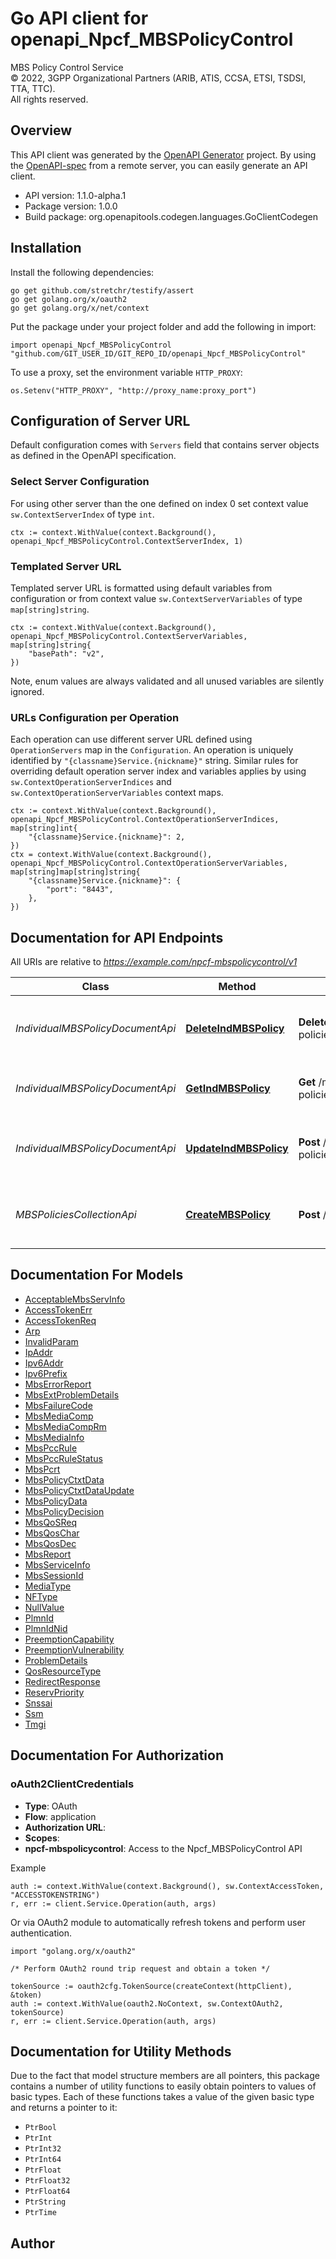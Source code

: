 # Go API client for openapi_Npcf_MBSPolicyControl

MBS Policy Control Service  
© 2022, 3GPP Organizational Partners (ARIB, ATIS, CCSA, ETSI, TSDSI, TTA, TTC).  
All rights reserved.


## Overview
This API client was generated by the [OpenAPI Generator](https://openapi-generator.tech) project.  By using the [OpenAPI-spec](https://www.openapis.org/) from a remote server, you can easily generate an API client.

- API version: 1.1.0-alpha.1
- Package version: 1.0.0
- Build package: org.openapitools.codegen.languages.GoClientCodegen

## Installation

Install the following dependencies:

```shell
go get github.com/stretchr/testify/assert
go get golang.org/x/oauth2
go get golang.org/x/net/context
```

Put the package under your project folder and add the following in import:

```golang
import openapi_Npcf_MBSPolicyControl "github.com/GIT_USER_ID/GIT_REPO_ID/openapi_Npcf_MBSPolicyControl"
```

To use a proxy, set the environment variable `HTTP_PROXY`:

```golang
os.Setenv("HTTP_PROXY", "http://proxy_name:proxy_port")
```

## Configuration of Server URL

Default configuration comes with `Servers` field that contains server objects as defined in the OpenAPI specification.

### Select Server Configuration

For using other server than the one defined on index 0 set context value `sw.ContextServerIndex` of type `int`.

```golang
ctx := context.WithValue(context.Background(), openapi_Npcf_MBSPolicyControl.ContextServerIndex, 1)
```

### Templated Server URL

Templated server URL is formatted using default variables from configuration or from context value `sw.ContextServerVariables` of type `map[string]string`.

```golang
ctx := context.WithValue(context.Background(), openapi_Npcf_MBSPolicyControl.ContextServerVariables, map[string]string{
	"basePath": "v2",
})
```

Note, enum values are always validated and all unused variables are silently ignored.

### URLs Configuration per Operation

Each operation can use different server URL defined using `OperationServers` map in the `Configuration`.
An operation is uniquely identified by `"{classname}Service.{nickname}"` string.
Similar rules for overriding default operation server index and variables applies by using `sw.ContextOperationServerIndices` and `sw.ContextOperationServerVariables` context maps.

```golang
ctx := context.WithValue(context.Background(), openapi_Npcf_MBSPolicyControl.ContextOperationServerIndices, map[string]int{
	"{classname}Service.{nickname}": 2,
})
ctx = context.WithValue(context.Background(), openapi_Npcf_MBSPolicyControl.ContextOperationServerVariables, map[string]map[string]string{
	"{classname}Service.{nickname}": {
		"port": "8443",
	},
})
```

## Documentation for API Endpoints

All URIs are relative to *https://example.com/npcf-mbspolicycontrol/v1*

Class | Method | HTTP request | Description
------------ | ------------- | ------------- | -------------
*IndividualMBSPolicyDocumentApi* | [**DeleteIndMBSPolicy**](docs/IndividualMBSPolicyDocumentApi.md#deleteindmbspolicy) | **Delete** /mbs-policies/{mbsPolicyId} | Deletes an existing Individual MBS Policy resource.
*IndividualMBSPolicyDocumentApi* | [**GetIndMBSPolicy**](docs/IndividualMBSPolicyDocumentApi.md#getindmbspolicy) | **Get** /mbs-policies/{mbsPolicyId} | Read an Individual MBS Policy resource.
*IndividualMBSPolicyDocumentApi* | [**UpdateIndMBSPolicy**](docs/IndividualMBSPolicyDocumentApi.md#updateindmbspolicy) | **Post** /mbs-policies/{mbsPolicyId}/update | Request the update of an existing MBS Policy Association.
*MBSPoliciesCollectionApi* | [**CreateMBSPolicy**](docs/MBSPoliciesCollectionApi.md#creatembspolicy) | **Post** /mbs-policies | Request the creation of a new MBS Policy Association.


## Documentation For Models

 - [AcceptableMbsServInfo](docs/AcceptableMbsServInfo.md)
 - [AccessTokenErr](docs/AccessTokenErr.md)
 - [AccessTokenReq](docs/AccessTokenReq.md)
 - [Arp](docs/Arp.md)
 - [InvalidParam](docs/InvalidParam.md)
 - [IpAddr](docs/IpAddr.md)
 - [Ipv6Addr](docs/Ipv6Addr.md)
 - [Ipv6Prefix](docs/Ipv6Prefix.md)
 - [MbsErrorReport](docs/MbsErrorReport.md)
 - [MbsExtProblemDetails](docs/MbsExtProblemDetails.md)
 - [MbsFailureCode](docs/MbsFailureCode.md)
 - [MbsMediaComp](docs/MbsMediaComp.md)
 - [MbsMediaCompRm](docs/MbsMediaCompRm.md)
 - [MbsMediaInfo](docs/MbsMediaInfo.md)
 - [MbsPccRule](docs/MbsPccRule.md)
 - [MbsPccRuleStatus](docs/MbsPccRuleStatus.md)
 - [MbsPcrt](docs/MbsPcrt.md)
 - [MbsPolicyCtxtData](docs/MbsPolicyCtxtData.md)
 - [MbsPolicyCtxtDataUpdate](docs/MbsPolicyCtxtDataUpdate.md)
 - [MbsPolicyData](docs/MbsPolicyData.md)
 - [MbsPolicyDecision](docs/MbsPolicyDecision.md)
 - [MbsQoSReq](docs/MbsQoSReq.md)
 - [MbsQosChar](docs/MbsQosChar.md)
 - [MbsQosDec](docs/MbsQosDec.md)
 - [MbsReport](docs/MbsReport.md)
 - [MbsServiceInfo](docs/MbsServiceInfo.md)
 - [MbsSessionId](docs/MbsSessionId.md)
 - [MediaType](docs/MediaType.md)
 - [NFType](docs/NFType.md)
 - [NullValue](docs/NullValue.md)
 - [PlmnId](docs/PlmnId.md)
 - [PlmnIdNid](docs/PlmnIdNid.md)
 - [PreemptionCapability](docs/PreemptionCapability.md)
 - [PreemptionVulnerability](docs/PreemptionVulnerability.md)
 - [ProblemDetails](docs/ProblemDetails.md)
 - [QosResourceType](docs/QosResourceType.md)
 - [RedirectResponse](docs/RedirectResponse.md)
 - [ReservPriority](docs/ReservPriority.md)
 - [Snssai](docs/Snssai.md)
 - [Ssm](docs/Ssm.md)
 - [Tmgi](docs/Tmgi.md)


## Documentation For Authorization



### oAuth2ClientCredentials


- **Type**: OAuth
- **Flow**: application
- **Authorization URL**: 
- **Scopes**: 
 - **npcf-mbspolicycontrol**: Access to the Npcf_MBSPolicyControl API

Example

```golang
auth := context.WithValue(context.Background(), sw.ContextAccessToken, "ACCESSTOKENSTRING")
r, err := client.Service.Operation(auth, args)
```

Or via OAuth2 module to automatically refresh tokens and perform user authentication.

```golang
import "golang.org/x/oauth2"

/* Perform OAuth2 round trip request and obtain a token */

tokenSource := oauth2cfg.TokenSource(createContext(httpClient), &token)
auth := context.WithValue(oauth2.NoContext, sw.ContextOAuth2, tokenSource)
r, err := client.Service.Operation(auth, args)
```


## Documentation for Utility Methods

Due to the fact that model structure members are all pointers, this package contains
a number of utility functions to easily obtain pointers to values of basic types.
Each of these functions takes a value of the given basic type and returns a pointer to it:

* `PtrBool`
* `PtrInt`
* `PtrInt32`
* `PtrInt64`
* `PtrFloat`
* `PtrFloat32`
* `PtrFloat64`
* `PtrString`
* `PtrTime`

## Author



